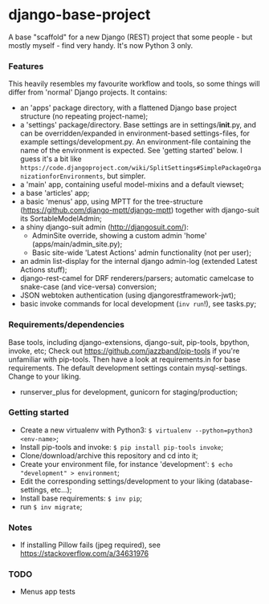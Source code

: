 # django-base-project

A base "scaffold" for a new Django (REST) project that some people - but mostly myself - find very handy. 
It's now Python 3 only.

### Features
This heavily resembles my favourite workflow and tools, so some things will differ from 'normal' Django projects.
It contains:
- an 'apps' package directory, with a flattened Django base project structure (no repeating project-name);
- a 'settings' package/directory. Base settings are in settings/__init__.py, and can be overridden/expanded in environment-based settings-files, for example settings/development.py. An environment-file containing the name of the environment is expected. See 'getting started' below. I guess it's a bit like `https://code.djangoproject.com/wiki/SplitSettings#SimplePackageOrganizationforEnvironments`, but simpler.
- a 'main' app, containing useful model-mixins and a default viewset;
- a base 'articles' app;
- a basic 'menus' app, using MPTT for the tree-structure (https://github.com/django-mptt/django-mptt) together with django-suit its SortableModelAdmin;
- a shiny django-suit admin (http://djangosuit.com/):
    - AdminSite override, showing a custom admin 'home' (apps/main/admin_site.py);
    - Basic site-wide 'Latest Actions' admin functionality (not per user);
- an admin list-display for the internal django admin-log (extended Latest Actions stuff);
- django-rest-camel for DRF renderers/parsers; automatic camelcase to snake-case (and vice-versa) conversion;
- JSON webtoken authentication (using djangorestframework-jwt);
- basic invoke commands for local development (`inv run`!), see tasks.py;


### Requirements/dependencies
Base tools, including django-extensions, django-suit, pip-tools, bpython, invoke, etc;
Check out https://github.com/jazzband/pip-tools if you're unfamiliar with pip-tools. Then have a look at requirements.in for base requirements. 
The default development settings contain mysql-settings. Change to your liking.

- runserver_plus for development, gunicorn for staging/production;


### Getting started
- Create a new virtualenv with Python3: `$ virtualenv --python=python3 <env-name>`;
- Install pip-tools and invoke: `$ pip install pip-tools invoke`;
- Clone/download/archive this repository and cd into it;
- Create your environment file, for instance 'development': `$ echo "development" > environment`;
- Edit the corresponding settings/development to your liking (database-settings, etc...);
- Install base requirements: `$ inv pip`;
- run `$ inv migrate`;


### Notes
- If installing Pillow fails (jpeg required), see https://stackoverflow.com/a/34631976

      
### TODO
- Menus app tests


